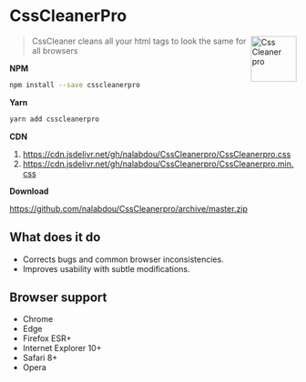 # CssCleanerPro

<a href="https://github.com/nalabdou/CssCleanerpro"><img
  src="https://img.icons8.com/ios/500/000000/dryclean.png" alt="Css Cleaner pro"
  width="80" height="80" align="right"></a>

> CssCleaner cleans all your html tags to look the same for all browsers

**NPM**

```sh
npm install --save csscleanerpro
```
**Yarn**

```sh
yarn add csscleanerpro
```

**CDN**

1. <https://cdn.jsdelivr.net/gh/nalabdou/CssCleanerpro/CssCleanerpro.css>
2. <https://cdn.jsdelivr.net/gh/nalabdou/CssCleanerpro/CssCleanerpro.min.css>

**Download**

<https://github.com/nalabdou/CssCleanerpro/archive/master.zip>

## What does it do

- Corrects bugs and common browser inconsistencies.
- Improves usability with subtle modifications.

## Browser support

- Chrome
- Edge
- Firefox ESR+
- Internet Explorer 10+
- Safari 8+
- Opera
